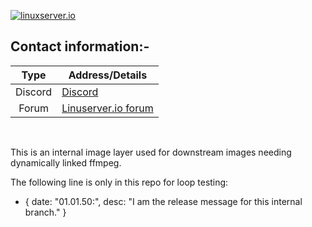 [linuxserverurl]: https://linuxserver.io
[forumurl]: https://forum.linuxserver.io

[![linuxserver.io](https://raw.githubusercontent.com/linuxserver/docker-templates/master/linuxserver.io/img/linuxserver_medium.png?v=4&s=4000)][linuxserverurl]

## Contact information:-

| Type | Address/Details |
| :---: | --- |
| Discord | [Discord](https://discord.gg/YWrKVTn) |
| Forum | [Linuserver.io forum][forumurl] |

&nbsp;
&nbsp;

This is an internal image layer used for downstream images needing dynamically linked ffmpeg.

The following line is only in this repo for loop testing:

- { date: "01.01.50:", desc: "I am the release message for this internal branch." }
